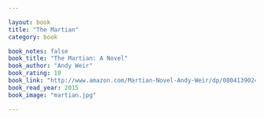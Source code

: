 ```yaml
---

layout: book
title: "The Martian"
category: book

book_notes: false
book_title: "The Martian: A Novel"
book_author: "Andy Weir"
book_rating: 10
book_link: "http://www.amazon.com/Martian-Novel-Andy-Weir/dp/0804139024/"
book_read_year: 2015
book_image: "martian.jpg"

---
```


